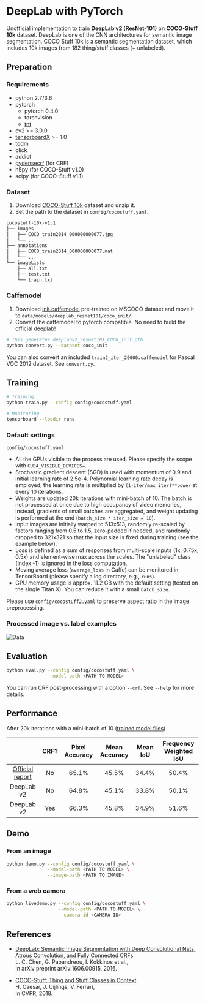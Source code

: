 # DeepLab with PyTorch

Unofficial implementation to train **DeepLab v2 (ResNet-101)** on **COCO-Stuff 10k** dataset. DeepLab is one of the CNN architectures for semantic image segmentation. COCO Stuff 10k is a semantic segmentation dataset, which includes 10k images from 182 thing/stuff classes (+ unlabeled).

## Preparation

### Requirements

* python 2.7/3.6
* pytorch
  * pytorch 0.4.0
  * torchvision
  * [tnt](https://github.com/pytorch/tnt)
* cv2 >= 3.0.0
* [tensorboardX](https://github.com/lanpa/tensorboard-pytorch) >= 1.0
* tqdm
* click
* addict
* [pydensecrf](https://github.com/lucasb-eyer/pydensecrf) (for CRF)
* h5py (for COCO-Stuff v1.0)
* scipy (for COCO-Stuff v1.1)

### Dataset

1. Download [COCO-Stuff 10k](https://github.com/nightrome/cocostuff10k#dataset) dataset and unzip it.
1. Set the path to the dataset in ```config/cocostuff.yaml```.

```sh
cocostuff-10k-v1.1
├── images
│   ├── COCO_train2014_000000000077.jpg
│   └── ...
├── annotations
│   ├── COCO_train2014_000000000077.mat
│   └── ...
└── imageLists
    ├── all.txt
    ├── test.txt
    └── train.txt
```

### Caffemodel

1. Download [init.caffemodel](http://liangchiehchen.com/projects/DeepLabv2_resnet.html) pre-trained on MSCOCO dataset and move it to ```data/models/deeplab_resnet101/coco_init/```.
1. Convert the caffemodel to pytorch compatible. No need to build the official deeplab!

```sh
# This generates deeplabv2_resnet101_COCO_init.pth
python convert.py --dataset coco_init
```
You can also convert an included ```train2_iter_20000.caffemodel``` for Pascal VOC 2012 dataset. See ```convert.py```.

## Training

```sh
# Training
python train.py --config config/cocostuff.yaml
```

```sh
# Monitoring
tensorboard --logdir runs
```

### Default settings

```config/cocostuff.yaml```

- All the GPUs visible to the process are used. Please specify the scope with ```CUDA_VISIBLE_DEVICES=```.
- Stochastic gradient descent (SGD) is used with momentum of 0.9 and initial learning rate of 2.5e-4. Polynomial learning rate decay is employed; the learning rate is multiplied by ```(1-iter/max_iter)**power``` at every 10 iterations.
- Weights are updated 20k iterations with mini-batch of 10. The batch is not processed at once due to high occupancy of video memories, instead, gradients of small batches are aggregated, and weight updating is performed at the end (```batch_size * iter_size = 10```).
- Input images are initially warped to 513x513, randomly re-scaled by factors ranging from 0.5 to 1.5, zero-padded if needed, and randomly cropped to 321x321 so that the input size is fixed during training (see the example below).
- Loss is defined as a sum of responses from multi-scale inputs (1x, 0.75x, 0.5x) and element-wise max across the scales. The "unlabeled" class (index -1) is ignored in the loss computation.
- Moving average loss (```average_loss``` in Caffe) can be monitored in TensorBoard (please specify a log directory, e.g., ```runs```).
- GPU memory usage is approx. 11.2 GB with the default setting (tested on the single Titan X). You can reduce it with a small ```batch_size```.

Please use ```config/cocostuff2.yaml``` to preserve aspect ratio in the image preprocessing.

### Processed image vs. label examples

![Data](docs/data.png)

## Evaluation

```sh
python eval.py --config config/cocostuff.yaml \
               --model-path <PATH TO MODEL>
```

You can run CRF post-processing with a option ```--crf```. See ```--help``` for more details.

## Performance

After 20k iterations with a mini-batch of 10 ([trained model files](https://drive.google.com/file/d/10NZLpcidO1hNB5yBxYJpXneApxYmObGD/view?usp=sharing))

||CRF?|Pixel Accuracy|Mean Accuracy|Mean IoU|Frequency Weighted IoU|
|:-:|:-:|:-:|:-:|:-:|:-:|
|[Official report](https://github.com/nightrome/cocostuff10k)|No|65.1%|45.5%|34.4%|50.4%|
|DeepLab v2|No|64.8%|45.1%|33.8%|50.1%|
|DeepLab v2|Yes|66.3%|45.8%|34.9%|51.6%|

## Demo

### From an image

```bash
python demo.py --config config/cocostuff.yaml \
               --model-path <PATH TO MODEL> \
               --image-path <PATH TO IMAGE>
```

### From a web camera

```bash
python livedemo.py --config config/cocostuff.yaml \
                   --model-path <PATH TO MODEL> \
                   --camera-id <CAMERA ID>
```

## References

* [DeepLab: Semantic Image Segmentation with Deep Convolutional Nets, Atrous Convolution, and Fully Connected CRFs](https://arxiv.org/abs/1606.00915)<br>
L. C. Chen, G. Papandreou, I. Kokkinos et al.,<br>
In arXiv preprint arXiv:1606.00915, 2016.

* [COCO-Stuff: Thing and Stuff Classes in Context](https://arxiv.org/abs/1612.03716)<br>
H. Caesar, J. Uijlings, V. Ferrari,<br>
In CVPR, 2018.